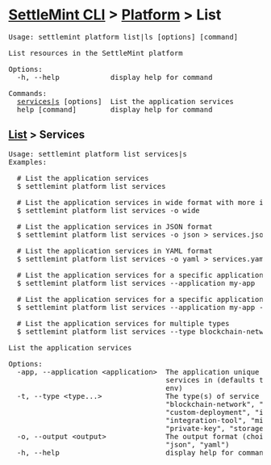 <h1 id="home"><a href="../../settlemint.md">SettleMint CLI</a> > <a href="../platform.md">Platform</a> > List</h1>

<pre>Usage: settlemint platform list|ls [options] [command]

List resources in the SettleMint platform

Options:
  -h, --help            display help for command

Commands:
  <a href="#list-services">services|s</a> [options]  List the application services
  help [command]        display help for command
</pre>

<h2 id="list-services"><a href="#home">List</a> > Services</h2>

<pre>Usage: settlemint platform list services|s 
Examples:

  # List the application services
  $ settlemint platform list services

  # List the application services in wide format with more information (such as console url)
  $ settlemint platform list services -o wide

  # List the application services in JSON format
  $ settlemint platform list services -o json &gt; services.json

  # List the application services in YAML format
  $ settlemint platform list services -o yaml &gt; services.yaml

  # List the application services for a specific application
  $ settlemint platform list services --application my-app

  # List the application services for a specific application and type
  $ settlemint platform list services --application my-app --type middleware

  # List the application services for multiple types
  $ settlemint platform list services --type blockchain-network blockchain-node middleware

List the application services

Options:
  -app, --application &lt;application&gt;  The application unique name to list the
                                     services in (defaults to application from
                                     env)
  -t, --type &lt;type...&gt;               The type(s) of service to list (choices:
                                     &quot;blockchain-network&quot;, &quot;blockchain-node&quot;,
                                     &quot;custom-deployment&quot;, &quot;insights&quot;,
                                     &quot;integration-tool&quot;, &quot;middleware&quot;,
                                     &quot;private-key&quot;, &quot;storage&quot;)
  -o, --output &lt;output&gt;              The output format (choices: &quot;wide&quot;,
                                     &quot;json&quot;, &quot;yaml&quot;)
  -h, --help                         display help for command
</pre>

